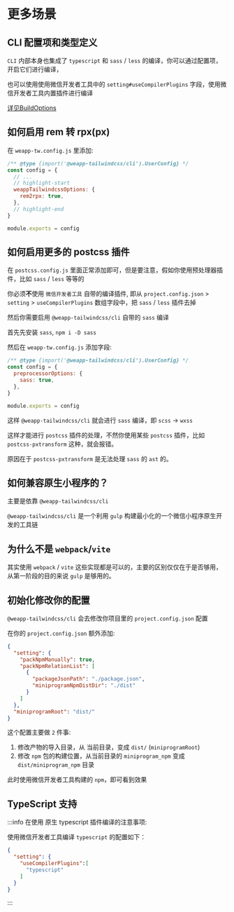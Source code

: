 # 更多场景

## CLI 配置项和类型定义

`CLI` 内部本身也集成了 `typescript` 和 `sass` / `less` 的编译，你可以通过配置项，开启它们进行编译，

也可以使用使用微信开发者工具中的 `setting#useCompilerPlugins` 字段，使用微信开发者工具内置插件进行编译

[详见BuildOptions](/docs/api-cli/interfaces/BuildOptions)

## 如何启用 rem 转 rpx(px)

在 `weapp-tw.config.js` 里添加:

```js title="weapp-tw.config.js"
/** @type {import('@weapp-tailwindcss/cli').UserConfig} */
const config = {
  // ...
  // highlight-start
  weappTailwindcssOptions: {
    rem2rpx: true,
  },
  // highlight-end
}

module.exports = config
```

## 如何启用更多的 postcss 插件

在 `postcss.config.js` 里面正常添加即可，但是要注意，假如你使用预处理器插件，比如 `sass` / `less` 等等的

你必须**不**使用 `微信开发者工具` 自带的编译插件, 即从 `project.config.json` > `setting` > `useCompilerPlugins` 数组字段中，把 `sass` / `less` 插件去掉

然后你需要启用 `@weapp-tailwindcss/cli` 自带的 `sass` 编译

首先先安装 `sass`, `npm i -D sass`

然后在 `weapp-tw.config.js` 添加字段:

```js
/** @type {import('@weapp-tailwindcss/cli').UserConfig} */
const config = {
  preprocessorOptions: {
    sass: true,
  },
}

module.exports = config
```

这样 `@weapp-tailwindcss/cli` 就会进行 `sass` 编译，即 `scss` -> `wxss`

这样才能进行 `postcss` 插件的处理，不然你使用某些 `postcss` 插件，比如 `postcss-pxtransform` 这种，就会报错。

原因在于 `postcss-pxtransform` 是无法处理 `sass` 的 `ast` 的。

## 如何兼容原生小程序的？

主要是依靠 `@weapp-tailwindcss/cli`

`@weapp-tailwindcss/cli` 是一个利用 `gulp` 构建最小化的一个微信小程序原生开发的工具链

## 为什么不是 `webpack`/`vite`

其实使用 `webpack` / `vite` 这些实现都是可以的，主要的区别仅仅在于是否够用，从第一阶段的目的来说 `gulp` 是够用的。

## 初始化修改你的配置

`@weapp-tailwindcss/cli` 会去修改你项目里的 `project.config.json` 配置

在你的 `project.config.json` 额外添加:

```json
{
  "setting": {
    "packNpmManually": true,
    "packNpmRelationList": [
      {
        "packageJsonPath": "./package.json",
        "miniprogramNpmDistDir": "./dist"
      }
    ]
  },
  "miniprogramRoot": "dist/"
}
```

这个配置主要做 `2` 件事:

1. 修改产物的导入目录，从 当前目录，变成 `dist/` (`miniprogramRoot`)
2. 修改 `npm` 包的构建位置，从当前目录的 `miniprogram_npm` 变成 `dist/miniprogram_npm` 目录

此时使用微信开发者工具构建的 `npm`，即可看到效果

## TypeScript 支持

:::info
在使用 原生 typescript 插件编译的注意事项:

使用微信开发者工具编译 `typescript` 的配置如下：

```json title="project.config.json"
{
  "setting": {
    "useCompilerPlugins":[
      "typescript"
    ]
  }
}
```

:::
